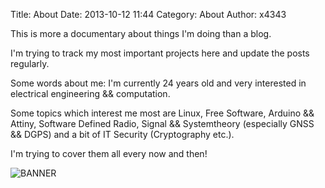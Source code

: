 Title: About
Date: 2013-10-12 11:44
Category: About
Author: x4343

This is more a documentary about things I'm doing than a blog.

I'm trying to track my most important projects here and update the posts regularly.

Some words about me:
I'm currently 24 years old and very interested in electrical engineering && computation.

Some topics which interest me most are Linux, Free Software, Arduino && Attiny, Software Defined Radio, Signal && Systemtheory (especially GNSS && DGPS) and a bit of 
IT Security (Cryptography etc.).

I'm trying to cover them all every now and then!

![BANNER](/static/pictures/about/logo_small.png)